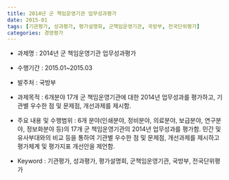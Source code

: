 ```yaml
---
title: 2014년 군 책임운영기관 업무성과평가
date: 2015-01
tags: [기관평가, 성과평가, 평가설명회, 군책임운영기관, 국방부, 전국단위평가]
categories: 경영평가
---
```


- 과제명 : 2014년 군 책임운영기관 업무성과평가

- 수행기간 : 2015.01~2015.03

- 발주처 : 국방부

- 과제목적 : 6개분야 17개 군 책임운영기관에 대한 2014년 업무성과를 평가하고, 기관별 우수한 점 및 문제점, 개선과제를 제시함.

- 주요 내용 및 수행범위 : 6개 분야(인쇄분야, 정비분야, 의료분야, 보급분야, 연구분야, 정보화분야 등)의 17개 군 책임운영기관의 2014년 업무성과를 평가함. 민간 및 유사부대와의 비교 등을 통하여 기관별 우수한 점 및 문제점, 개선과제를 제시하고 평가체계 및 평가지표 개선안을 제언함.

- Keyword : 기관평가, 성과평가, 평가설명회, 군책임운영기관, 국방부, 전국단위평가
